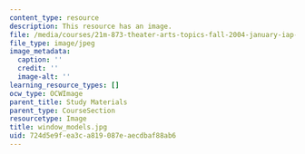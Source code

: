 ```yaml
---
content_type: resource
description: This resource has an image.
file: /media/courses/21m-873-theater-arts-topics-fall-2004-january-iap-2005/724d5e9fea3ca819087eaecdbaf88ab6_window_models.jpg
file_type: image/jpeg
image_metadata:
  caption: ''
  credit: ''
  image-alt: ''
learning_resource_types: []
ocw_type: OCWImage
parent_title: Study Materials
parent_type: CourseSection
resourcetype: Image
title: window_models.jpg
uid: 724d5e9f-ea3c-a819-087e-aecdbaf88ab6
---
```

